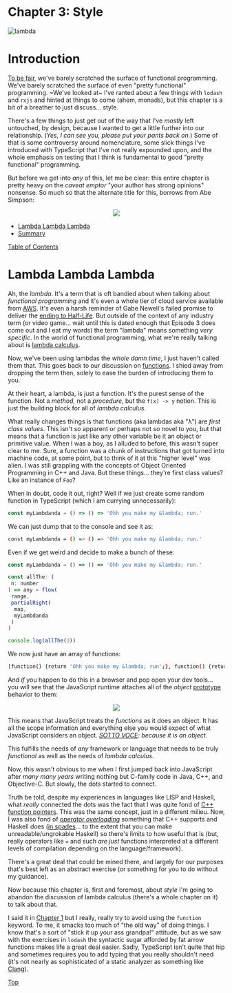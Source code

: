 # Chapter 3: Style

![lambda](/static/images/lambda_graf.png)

# Introduction

[To be fair](https://www.youtube.com/watch?v=E55t0lnp_8M), we've barely scratched the surface of functional programming.  We've barely scratched the surface of even "pretty functional" programming.  ~We've looked at~ I've ranted about a few things with `lodash` and `rxjs` and hinted at things to come (ahem, monads), but this chapter is a bit of a breather to just discuss... style.

There's a few things to just get out of the way that I've _mostly_ left untouched, by design, because I wanted to get a little further into our relationship.  (_Yes, I can see you, please put your pants back on._)  Some of that is some controversy around nomenclature, some slick things I've introduced with TypeScript that I've not really expounded upon, and the whole emphasis on testing that I think is fundamental to good "pretty functional" programming.

But before we get into _any_ of this, let me be clear: this entire chapter is pretty heavy on the _caveat emptor_ "your author has strong opinions" nonsense.  So much so that the alternate title for this, borrows from Abe Simpson:
<p align="center">
 <img src="/static/images/abe_simpson.png"/>
</p>

- [Lambda Lambda Lambda](#lambda-lambda-lambda)
- [Summary](#summary)

[Table of Contents](/README.md#table-of-contents)

# Lambda Lambda Lambda

Ah, the _lambda_.  It's a term that is oft bandied about when talking about _functional programming_ and it's even a whole tier of cloud service available from [AWS](https://aws.amazon.com/lambda/).  It's even a harsh reminder of Gabe Newell's failed promise to deliver the [ending to Half-Life](https://en.wikipedia.org/wiki/Half-Life_(series)#Half-Life_2:_Episode_Three).  But outside of the context of any industry term (or video game... wait until this is dated enough that Episode 3 does come out and I eat my words) the term "lambda" means something _very specific_.  In the world of functional programming, what we're really talking about is [lambda calculus](https://en.wikipedia.org/wiki/Lambda_calculus).

Now, we've been using lambdas the _whole damn time_, I just haven't called them that.  This goes back to our discussion on [functions](/chapters/one/one.md#what-is-a-function).  I shied away from dropping the term then, solely to ease the burden of introducing them to you.

At their heart, a lambda, is just a function.  It's the purest sense of the function.  Not a _method_, not a _procedure_, but the `f(x) -> y` notion.  This is just the building block for all of _lambda calculus_.

What really changes things is that functions (aka lambdas aka "&lambda;") are _first class values_.  This isn't so apparent or perhaps not so novel to you, but that means that a function is just like any other variable be it an object or primitive value.  When I was a boy, as I alluded to before, this wasn't super clear to me.  Sure, a function was a chunk of instructions that got turned into machine code, at some point, but to think of it at this "higher level" was alien.  I was still grappling with the concepts of Object Oriented Programming in C++ and Java.  But these things... they're first class values?  Like an instance of `Foo`?

When in doubt, code it out, right?  Well if we just create some random function in TypeScript (which I am currying unnecessarily):

```js
const myLambdanda = () => () => 'Ohh you make my &lambda; run.'
```

We can just dump that to the console and see it as:

```bash
const myLambdanda = () => () => 'Ohh you make my &lambda; run.'
```

Even if we get weird and decide to make a bunch of these:

```js
const myLambdanda = () => () => 'Ohh you make my &lambda; run.'

const allThe: (
 n: number
) => any = flow(
 range,
 partialRight(
  map,
  myLambdanda
 )
)

console.log(allThe(3))
```

We now just have an array of functions:

```bash
[function() {return 'Ohh you make my &lambda; run';}, function() {return 'Ohh you make my &lambda; run';}, function() {return 'Ohh you make my &lambda; run';}]
```

And _if_ you happen to do this in a browser and pop open your dev tools... you will see that the JavaScript runtime attaches all of the _object_ [prototype](https://developer.mozilla.org/en-US/docs/Learn/JavaScript/Objects/Object_prototypes) behavior to them:

<p align="center">
 <img src="/static/images/lambda_dump.png"/>
</p>

This means that JavaScript treats the _functions_ as it does an object.  It has all the scope information and everything else you would expect of what JavaScript considers an object. _[SOTTO VOCE](https://www.lexico.com/en/definition/sotto_voce): because it is an object._

This fulfills the needs of _any_ framework or language that needs to be truly _functional_ as well as the needs of _lambda calculus_.

Now, this wasn't obvious to me when I first jumped back into JavaScript after _many many years_ writing nothing but C-family code in Java, C++, and Objective-C.  But slowly, the dots started to connect.

Truth be told, despite my experiences in languages like LISP and Haskell, what _really_ connected the dots was the fact that I was quite fond of [C++ function pointers](https://www.learncpp.com/cpp-tutorial/78-function-pointers/).  This was the same concept, just in a different milieu.  Now, I was also fond of [_operator overloading_](https://www.geeksforgeeks.org/operator-overloading-c/) something that C++ supports and Haskell does ([in spades](https://stackoverflow.com/questions/8308015/can-you-overload-in-haskell)... to the extent that you can make unreadable/ungrokable Haskell) so there's limits to how useful that is (but, really operators like `=` and such _are just_ functions interpreted at a different levels of compilation depending on the language/framework).  

There's a great deal that could be mined there, and largely for our purposes that's best left as an abstract exercise (or something for you to do without my guidance).

Now because this chapter is, first and foremost, about _style_ I'm going to abandon the discussion of lambda calculus (there's a whole chapter on it) to talk about that.

I said it in [Chapter 1](/chapters/one/one#L206) but I really, really try to avoid using the `function` keyword.  To me, it smacks too much of "the old way" of doing things.  I know that's a sort of "stick it up your ass grandpa!" attitude, but as we saw with the exercises in `lodash` the syntactic sugar afforded by fat arrow functions makes life a great deal easier.  Sadly, TypeScript isn't quite that hip and sometimes requires you to add typing that you really shouldn't need (it's not nearly as sophisticated of a static analyzer as something like [Clang](https://clang-analyzer.llvm.org/)).

[Top](#introduction)